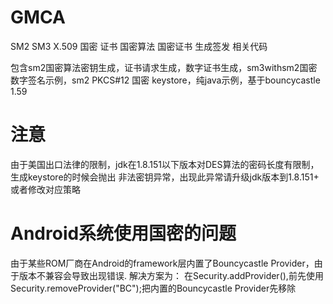 # GMCA

SM2 SM3 X.509 国密 证书 国密算法 国密证书 生成签发 相关代码 

包含sm2国密算法密钥生成，证书请求生成，数字证书生成，sm3withsm2国密数字签名示例，sm2 PKCS#12 国密 keystore，纯java示例，基于bouncycastle 1.59

# 注意   
由于美国出口法律的限制，jdk在1.8.151以下版本对DES算法的密码长度有限制，生成keystore的时候会抛出 非法密钥异常，出现此异常请升级jdk版本到1.8.151+ 或者修改对应策略

# Android系统使用国密的问题
由于某些ROM厂商在Android的framework层内置了Bouncycastle Provider，由于版本不兼容会导致出现错误. 
解决方案为：
在Security.addProvider(),前先使用Security.removeProvider("BC");把内置的Bouncycastle Provider先移除
